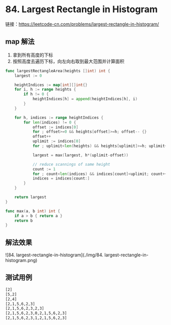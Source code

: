 # 84. Largest Rectangle in Histogram

链接：https://leetcode-cn.com/problems/largest-rectangle-in-histogram/

## map 解法

1. 拿到所有高度的下标
2. 按照高度去遍历下标，向左向右取到最大范围并计算面积

```go
func largestRectangleArea(heights []int) int {
    largest := 0

    heightIndices := map[int][]int{}
    for i, h := range heights {
        if h != 0 {
            heightIndices[h] = append(heightIndices[h], i)
        }
    }

    for h, indices := range heightIndices {
        for len(indices) != 0 {
            offset := indices[0]
            for ; offset>=0 && heights[offset]>=h; offset-- {}
            offset++
            uplimit := indices[0]
            for ; uplimit<len(heights) && heights[uplimit]>=h; uplimit++ {}

            largest = max(largest, h*(uplimit-offset))

            // reduce scannings of same height
            count := 1
            for ; count<len(indices) && indices[count]<uplimit; count++ {}
            indices = indices[count:]
        }
    }

    return largest
}

func max(a, b int) int {
    if a > b { return a }
    return b
}
```

## 解法效果

![84. largest-rectangle-in-histogram](./img/84. largest-rectangle-in-histogram.png)

## 测试用例

```txt
[2]
[5,2]
[2,4]
[2,1,5,6,2,3]
[2,1,5,6,2,3,2,3]
[2,1,5,6,2,3,0,2,1,5,6,2,3]
[2,1,5,6,2,3,1,2,1,5,6,2,3]
```

